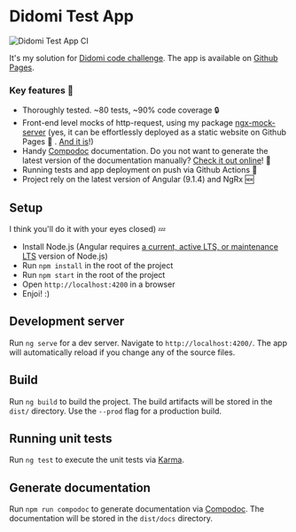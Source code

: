 # Didomi Test App
![Didomi Test App CI](https://github.com/dima11221122/didomi-test-app/workflows/Didomi%20Test%20App%20CI/badge.svg)

It's my solution for [Didomi code challenge](https://github.com/didomi/challenges/tree/master/frontend). The app is available on [Github Pages](https://dima11221122.github.io/didomi-test-app/app/).

### Key features :key:

- Thoroughly tested. ~80 tests, ~90% code coverage :lock:
- Front-end level mocks of http-request, using my package [ngx-mock-server](https://www.npmjs.com/package/ngx-mock-server) (yes, it can be effortlessly deployed as a static website on Github Pages :palm_tree: . [And it is](https://dima11221122.github.io/didomi-test-app/app/)!)
- Handy [Compodoc](https://www.npmjs.com/package/@compodoc/compodoc) documentation. Do you not want to generate the latest version of the documentation manually? [Check it out online](https://dima11221122.github.io/didomi-test-app/docs/)! :green_book:
- Running tests and app deployment on push via Github Actions :ant:
- Project rely on the latest version of Angular (9.1.4) and NgRx :new:

## Setup

I think you'll do it with your eyes closed) :zzz: 

- Install Node.js (Angular requires [a current, active LTS, or maintenance LTS](https://nodejs.org/about/releases/) version of Node.js)
- Run `npm install` in the root of the project
- Run `npm start` in the root of the project
- Open `http://localhost:4200` in a browser
- Enjoi! :)

## Development server

Run `ng serve` for a dev server. Navigate to `http://localhost:4200/`. The app will automatically reload if you change any of the source files.

## Build

Run `ng build` to build the project. The build artifacts will be stored in the `dist/` directory. Use the `--prod` flag for a production build.

## Running unit tests

Run `ng test` to execute the unit tests via [Karma](https://karma-runner.github.io).

## Generate documentation

Run `npm run compodoc` to generate documentation via [Compodoc](https://www.npmjs.com/package/@compodoc/compodoc). The documentation will be stored in the `dist/docs` directory.
